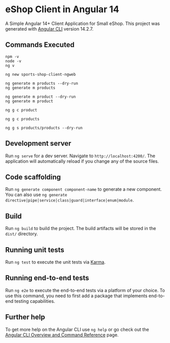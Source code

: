 # eShop Client in Angular 14

A Simple Angular 14+ Client Application for Small eShop. This project was generated with [Angular CLI](https://github.com/angular/angular-cli) version 14.2.7.

## Commands Executed

```angularcli
npm -v
node -v
ng v

ng new sports-shop-client-ngweb

ng generate m products --dry-run
ng generate m products

ng generate m product --dry-run
ng generate m product

ng g c product

ng g c products 

ng g s products/products --dry-run
```

## Development server

Run `ng serve` for a dev server. Navigate to `http://localhost:4200/`. The application will automatically reload if you change any of the source files.

## Code scaffolding

Run `ng generate component component-name` to generate a new component. You can also use `ng generate directive|pipe|service|class|guard|interface|enum|module`.

## Build

Run `ng build` to build the project. The build artifacts will be stored in the `dist/` directory.

## Running unit tests

Run `ng test` to execute the unit tests via [Karma](https://karma-runner.github.io).

## Running end-to-end tests

Run `ng e2e` to execute the end-to-end tests via a platform of your choice. To use this command, you need to first add a package that implements end-to-end testing capabilities.

## Further help

To get more help on the Angular CLI use `ng help` or go check out the [Angular CLI Overview and Command Reference](https://angular.io/cli) page.
